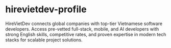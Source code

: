 # hirevietdev-profile
HireVietDev connects global companies with top-tier Vietnamese software developers. Access pre-vetted full-stack, mobile, and AI developers with strong English skills, competitive rates, and proven expertise in modern tech stacks for scalable project solutions.
